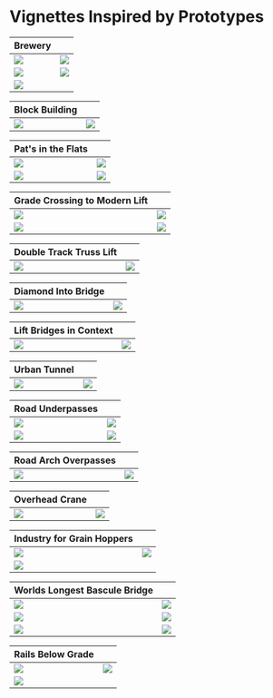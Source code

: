 # Vignettes Inspired by Prototypes


| Brewery                      |                              |
|------------------------------|------------------------------|
|![](./buildingBrewA_p.png)    |![](./buildingBrewA.png)      |
|![](./buildingBrewB_p.png)    |![](./buildingBrewB.png)      |
|![](./buildingBrewC.png)      |                              |

| Block Building               |                              |
|------------------------------|------------------------------|
|![](protoB.png)               |![](buildingBlockFrontB.png)  |

| Pat's in the Flats           |                              |
|------------------------------|------------------------------|
|![](../20230822/!IMG_1018.png)|![](../buildingPatsInFlats/PatsOilStorageBackground.png)|
|![](./steelViaduct.png)       |![](./buildingPatsFromAbove.png)|

| Grade Crossing to Modern Lift|                              |
|------------------------------|------------------------------|
|![](./gradeCrossingToModernLift.png) |![](../prototypeInspiration/Screen18.png) |
|![](../prototypeInspiration/curveToLiftBridge.png)| ![](./modernLiftBridgeSide.png) |

| Double Track Truss Lift      |                              |
|------------------------------|------------------------------|
|![](./doubleTrackTrussLift_p.png)|![](./doubleTrackTrussLift_.png)|

| Diamond Into Bridge          |                              |
|------------------------------|------------------------------|
|![](../prototypeInspiration/levelCrossingAtBridge_p.png)|![](../prototypeInspiration/diamondIntoBridge.png)|

| Lift Bridges in Context      |                              |
|------------------------------|------------------------------|
|![](./railLiftBridges_p.png)  |![](./basculeSetting.png)     |

| Urban Tunnel                 |                              |
|------------------------------|------------------------------|
|![](./urbanTunnelA_p.png)     |![](./urbanTunnelA.png)       |

| Road Underpasses             |                              |
|------------------------------|------------------------------|
|![](./pennUnderpassA_p.png)   |![](./pennRoadUnderpassA.png) |
|![](./underpassB_p.png)       |![](./underpassB.png)         |

| Road Arch Overpasses         |                              |
|------------------------------|------------------------------|
|![](./roadArchOverpass_p.png) |![](./roadArchOverpass.png)   |

| Overhead Crane               |                              |
|------------------------------|------------------------------|
|![](./overheadCrane_p.png)    |![](./overheadCrane.png)      |

| Industry for Grain Hoppers   |                              |
|------------------------------|------------------------------|
|![](../prototypeInspiration/industry.png)|![](./industryForGrainHoppers.png)|
|![](industryForGrainHoppersB_p.png)|

| Worlds Longest Bascule Bridge|                              |
|------------------------------|------------------------------|
|![](./basculeA_p.png)         |![](./basculeA.png)           |
|![](./basculeB_p.png)         |![](./basculeB.png)           |
|![](./basculeC_p.png)         |![](./basculeC.png)           |

| Rails Below Grade            |                              |
|------------------------------|------------------------------|
|![](./railsBelowGradeA_p.png) |![](./railsBelowGradeA.png)   |
|![](./railsBelowGradeB_p.png) |                              |


